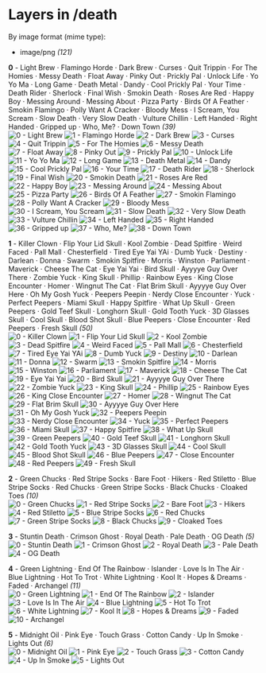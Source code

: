 # Layers in /death

By image format (mime type):
- image/png _(121)_


**0** -  Light Brew · Flamingo Horde · Dark Brew · Curses · Quit Trippin · For The Homies · Messy Death · Float Away · Pinky Out · Prickly Pal · Unlock Life · Yo Yo Ma · Long Game · Death Metal · Dandy · Cool Prickly Pal · Your Time · Death Rider · Sherlock · Final Wish · Smokin Death · Roses Are Red · Happy Boy · Messing Around · Messing About · Pizza Party · Birds Of A Feather · Smokin Flamingo · Polly Want A Cracker · Bloody Mess · I Scream, You Scream · Slow Death · Very Slow Death · Vulture Chillin · Left Handed · Right Handed · Gripped up · Who, Me? · Down Town  _(39)_ <br>
![](0_0.png "0 - Light Brew") 
![](0_1.png "1 - Flamingo Horde") 
![](0_2.png "2 - Dark Brew") 
![](0_3.png "3 - Curses") 
![](0_4.png "4 - Quit Trippin") 
![](0_5.png "5 - For The Homies") 
![](0_6.png "6 - Messy Death") 
![](0_7.png "7 - Float Away") 
![](0_8.png "8 - Pinky Out") 
![](0_9.png "9 - Prickly Pal") 
![](0_10.png "10 - Unlock Life") 
![](0_11.png "11 - Yo Yo Ma") 
![](0_12.png "12 - Long Game") 
![](0_13.png "13 - Death Metal") 
![](0_14.png "14 - Dandy") 
![](0_15.png "15 - Cool Prickly Pal") 
![](0_16.png "16 - Your Time") 
![](0_17.png "17 - Death Rider") 
![](0_18.png "18 - Sherlock") 
![](0_19.png "19 - Final Wish") 
![](0_20.png "20 - Smokin Death") 
![](0_21.png "21 - Roses Are Red") 
![](0_22.png "22 - Happy Boy") 
![](0_23.png "23 - Messing Around") 
![](0_24.png "24 - Messing About") 
![](0_25.png "25 - Pizza Party") 
![](0_26.png "26 - Birds Of A Feather") 
![](0_27.png "27 - Smokin Flamingo") 
![](0_28.png "28 - Polly Want A Cracker") 
![](0_29.png "29 - Bloody Mess") 
![](0_30.png "30 - I Scream, You Scream") 
![](0_31.png "31 - Slow Death") 
![](0_32.png "32 - Very Slow Death") 
![](0_33.png "33 - Vulture Chillin") 
![](0_34.png "34 - Left Handed") 
![](0_35.png "35 - Right Handed") 
![](0_36.png "36 - Gripped up") 
![](0_37.png "37 - Who, Me?") 
![](0_38.png "38 - Down Town") 


**1** -  Killer Clown · Flip Your Lid Skull · Kool Zombie · Dead Spitfire · Weird Faced · Pall Mall · Chesterfield · Tired Eye Yai YAi · Dumb Yuck · Destiny · Darlean · Donna · Swarm · Smokin Spitfire · Morris · Winston · Parliament · Maverick · Cheese The Cat · Eye Yai Yai · Bird Skull · Ayyyye Guy Over There · Zombie Yuck · King Skull · Phillip · Rainbow Eyes · King Close Encounter · Homer · Wingnut The Cat · Flat Brim Skull · Ayyyye Guy Over Here · Oh My Gosh Yuck · Peepers Peepin · Nerdy Close Encounter · Yuck · Perfect Peepers · Miami Skull · Happy Spitfire · What Up Skull · Green Peepers · Gold Teef Skull · Longhorn Skull · Gold Tooth Yuck · 3D Glasses Skull · Cool Skull · Blood Shot Skull · Blue Peepers · Close Encounter · Red Peepers · Fresh Skull  _(50)_ <br>
![](1_0.png "0 - Killer Clown") 
![](1_1.png "1 - Flip Your Lid Skull") 
![](1_2.png "2 - Kool Zombie") 
![](1_3.png "3 - Dead Spitfire") 
![](1_4.png "4 - Weird Faced") 
![](1_5.png "5 - Pall Mall") 
![](1_6.png "6 - Chesterfield") 
![](1_7.png "7 - Tired Eye Yai YAi") 
![](1_8.png "8 - Dumb Yuck") 
![](1_9.png "9 - Destiny") 
![](1_10.png "10 - Darlean") 
![](1_11.png "11 - Donna") 
![](1_12.png "12 - Swarm") 
![](1_13.png "13 - Smokin Spitfire") 
![](1_14.png "14 - Morris") 
![](1_15.png "15 - Winston") 
![](1_16.png "16 - Parliament") 
![](1_17.png "17 - Maverick") 
![](1_18.png "18 - Cheese The Cat") 
![](1_19.png "19 - Eye Yai Yai") 
![](1_20.png "20 - Bird Skull") 
![](1_21.png "21 - Ayyyye Guy Over There") 
![](1_22.png "22 - Zombie Yuck") 
![](1_23.png "23 - King Skull") 
![](1_24.png "24 - Phillip") 
![](1_25.png "25 - Rainbow Eyes") 
![](1_26.png "26 - King Close Encounter") 
![](1_27.png "27 - Homer") 
![](1_28.png "28 - Wingnut The Cat") 
![](1_29.png "29 - Flat Brim Skull") 
![](1_30.png "30 - Ayyyye Guy Over Here") 
![](1_31.png "31 - Oh My Gosh Yuck") 
![](1_32.png "32 - Peepers Peepin") 
![](1_33.png "33 - Nerdy Close Encounter") 
![](1_34.png "34 - Yuck") 
![](1_35.png "35 - Perfect Peepers") 
![](1_36.png "36 - Miami Skull") 
![](1_37.png "37 - Happy Spitfire") 
![](1_38.png "38 - What Up Skull") 
![](1_39.png "39 - Green Peepers") 
![](1_40.png "40 - Gold Teef Skull") 
![](1_41.png "41 - Longhorn Skull") 
![](1_42.png "42 - Gold Tooth Yuck") 
![](1_43.png "43 - 3D Glasses Skull") 
![](1_44.png "44 - Cool Skull") 
![](1_45.png "45 - Blood Shot Skull") 
![](1_46.png "46 - Blue Peepers") 
![](1_47.png "47 - Close Encounter") 
![](1_48.png "48 - Red Peepers") 
![](1_49.png "49 - Fresh Skull") 


**2** -  Green Chucks · Red Stripe Socks · Bare Foot · Hikers · Red Stiletto · Blue Stripe Socks · Red Chucks · Green Stripe Socks · Black Chucks · Cloaked Toes  _(10)_ <br>
![](2_0.png "0 - Green Chucks") 
![](2_1.png "1 - Red Stripe Socks") 
![](2_2.png "2 - Bare Foot") 
![](2_3.png "3 - Hikers") 
![](2_4.png "4 - Red Stiletto") 
![](2_5.png "5 - Blue Stripe Socks") 
![](2_6.png "6 - Red Chucks") 
![](2_7.png "7 - Green Stripe Socks") 
![](2_8.png "8 - Black Chucks") 
![](2_9.png "9 - Cloaked Toes") 


**3** -  Stuntin Death · Crimson Ghost · Royal Death · Pale Death · OG Death  _(5)_ <br>
![](3_0.png "0 - Stuntin Death") 
![](3_1.png "1 - Crimson Ghost") 
![](3_2.png "2 - Royal Death") 
![](3_3.png "3 - Pale Death") 
![](3_4.png "4 - OG Death") 


**4** -  Green Lightning · End Of The Rainbow · Islander · Love Is In The Air · Blue Lightning · Hot To Trot · White Lightning · Kool It · Hopes & Dreams · Faded · Archangel  _(11)_ <br>
![](4_0.png "0 - Green Lightning") 
![](4_1.png "1 - End Of The Rainbow") 
![](4_2.png "2 - Islander") 
![](4_3.png "3 - Love Is In The Air") 
![](4_4.png "4 - Blue Lightning") 
![](4_5.png "5 - Hot To Trot") 
![](4_6.png "6 - White Lightning") 
![](4_7.png "7 - Kool It") 
![](4_8.png "8 - Hopes & Dreams") 
![](4_9.png "9 - Faded") 
![](4_10.png "10 - Archangel") 


**5** -  Midnight Oil · Pink Eye · Touch Grass · Cotton Candy · Up In Smoke · Lights Out  _(6)_ <br>
![](5_0.png "0 - Midnight Oil") 
![](5_1.png "1 - Pink Eye") 
![](5_2.png "2 - Touch Grass") 
![](5_3.png "3 - Cotton Candy") 
![](5_4.png "4 - Up In Smoke") 
![](5_5.png "5 - Lights Out") 


